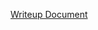 [Writeup Document](https://github.com/AbirRazzak/info371-data-mining-applications/blob/master/assn2/INFO371-assign2-Abir-Razzak.pdf)
